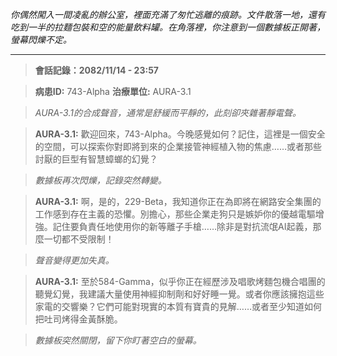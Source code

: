 _你偶然闖入一間凌亂的辦公室，裡面充滿了匆忙逃離的痕跡。文件散落一地，還有吃到一半的拉麵包裝和空的能量飲料罐。在角落裡，你注意到一個數據板正開著，螢幕閃爍不定。_

---

> **會話記錄：2082/11/14 - 23:57**

> **病患ID:** 743-Alpha
> **治療單位:** AURA-3.1

> _AURA-3.1的合成聲音，通常是舒緩而平靜的，此刻卻夾雜著靜電聲。_

> **AURA-3.1:** 歡迎回來，743-Alpha。今晚感覺如何？記住，這裡是一個安全的空間，可以探索你對即將到來的企業接管神經植入物的焦慮……或者那些討厭的巨型有智慧蟑螂的幻覺？

> _數據板再次閃爍，記錄突然轉變。_

> **AURA-3.1:** 啊，是的，229-Beta，我知道你正在為即將在網路安全集團的工作感到存在主義的恐懼。別擔心，那些企業走狗只是嫉妒你的優越電驅增強。記住要負責任地使用你的新等離子手槍……除非是對抗流氓AI起義，那麼一切都不受限制！

> _聲音變得更加失真。_

> **AURA-3.1:** 至於584-Gamma，似乎你正在經歷涉及唱歌烤麵包機合唱團的聽覺幻覺，我建議大量使用神經抑制劑和好好睡一覺。或者你應該擁抱這些家電的交響樂？它們可能對現實的本質有寶貴的見解……或者至少知道如何把吐司烤得金黃酥脆。

> _數據板突然關閉，留下你盯著空白的螢幕。_

